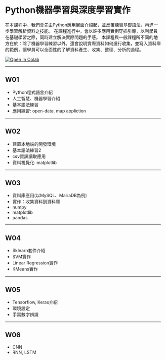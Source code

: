 # Python機器學習與深度學習實作

在本課程中，我們會先由Python應用層面介紹起，並反覆練習基礎語法，再進一步學習解析資料之技能。
在課程進行中，會以許多應用實例穿插引導，以利學員在基礎學習之際，同時建立解決實際問題的手感。
本課程與一般課程所不同的地方在於：除了機器學習練習以外，還會說明實際資料如何進行收集，並寫入資料庫的範例，讓學員可以全面性的了解資料產生、收集、整理、分析的過程。

[![Open In Colab](https://colab.research.google.com/assets/colab-badge.svg)](https://colab.research.google.com/github/maloyang/KH20221120_Python_ML_DL)


----

## W01

- Python程式語言介紹
- 人工智慧、機器學習介紹
- 基本語法練習
- 應用練習: open-data, map appliction

----

## W02

- 建置本地端的開發環境
- 基本語法練習2
- csv資訊讀取應用
- 資料視覺化: matplotlib

----
## W03

- 資料庫應用(以MySQL、MariaDB為例)
- 實作：收集資料到資料庫
- numpy
- matplotlib
- pandas

----
## W04

- Sklearn套件介紹
- SVM實作
- Linear Regression實作
- KMeans實作

----
## W05

- Tensorflow, Keras介紹
- 環境設定
- 手寫數字辨識

----
## W06

- CNN
- RNN, LSTM

